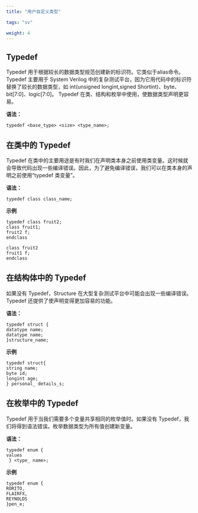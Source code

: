 ```yaml
---
title: "用户自定义类型"

tags: "sv"

weight: 4
---
```


## Typedef

Typedef 用于根据较长的数据类型规范创建新的标识符。它类似于alias命令。 Typedef 主要用于 System Verilog 中的复杂测试平台，因为它用代码中的标识符替换了较长的数据类型，如 int(unsigned longint,signed Shortint)、byte、bit[7:0]、logic[7:0]。 Typedef 在类、结构和枚举中使用，使数据类型声明更容易。
  
 **语法：**  

`typedef <base_type> <size> <type_name>;`  

 
## 在类中的 Typedef

Typedef 在类中的主要用途是有时我们在声明类本身之前使用类变量。这时候就会导致代码出现一些编译错误。因此，为了避免编译错误，我们可以在类本身的声明之前使用“typedef 类变量”。
  
 **语法：**  

`typedef class class_name;`

 **示例**    

`typedef class fruit2;`   
`class fruit1;`    
`fruit2 f;`  
`endclass` 

`class fruit2`    
`fruit1 f;`  
`endclass`  

## 在结构体中的 Typedef

如果没有 Typedef，Structure 在大型复杂测试平台中可能会出现一些编译错误。 Typedef 还提供了使声明变得更加容易的功能。

 **语法：**     

`typedef struct {`   
         `datatype name;`  
         `datatype name;`  
         `}structure_name;`  

 **示例**   
 
`typedef struct{`  
`string name;`  
`byte id;`   
`longint age;`   
`} personal_ details_s;` 

## 在枚举中的 Typedef

Typedef 用于当我们需要多个变量共享相同的枚举值时。如果没有 Typedef，我们将得到语法错误。枚举数据类型为所有值创建新变量。
 
 **语法：**    

 `typedef enum {`      
 `values `     
` } <type_ name>;`   

 **示例**    

`typedef enum { `   
`RORITO,`  
`FLAIRFX,`  
`REYNOLDS`  
`}pen_e;`